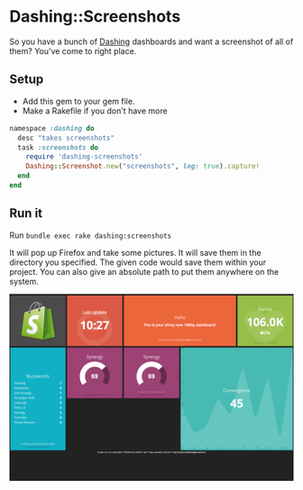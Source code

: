 # Dashing::Screenshots

So you have a bunch of [Dashing](http://dashing.io/) dashboards and want a screenshot of all of them? You've come to right place.

## Setup

* Add this gem to your gem file.
* Make a Rakefile if you don't have more

```ruby
namespace :dashing do
  desc "takes screenshots"
  task :screenshots do
    require 'dashing-screenshots'
    Dashing::Screenshot.new("screenshots", log: true).capture!
  end
end
```

## Run it

Run `bundle exec rake dashing:screenshots`

It will pop up Firefox and take some pictures. It will save them in the directory you specified. The given code would save them within your project. You can also give an absolute path to put them anywhere on the system.

![Example](sampletv.png)
